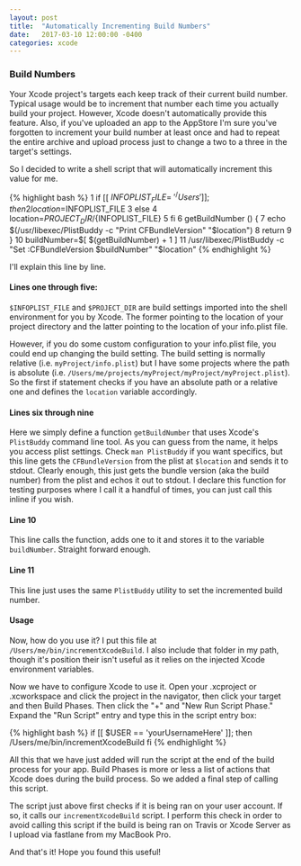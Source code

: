 ```yaml
---
layout: post
title:  "Automatically Incrementing Build Numbers"
date:   2017-03-10 12:00:00 -0400
categories: xcode
---
```


### Build Numbers ###

Your Xcode project's targets each keep track of their current build number. Typical usage would be to increment that number each time you actually build your project. However, Xcode doesn't automatically provide this feature. Also, if you've uploaded an app to the AppStore I'm sure you've forgotten to increment your build number at least once and had to repeat the entire archive and upload process just to change a two to a three in the target's settings.

So I decided to write a shell script that will automatically increment this value for me.

{% highlight bash %}
1   if [[ $INFOPLIST_FILE =~ '^/Users' ]]; then
2     location=$INFOPLIST_FILE
3   else
4     location=${PROJECT_DIR}/${INFOPLIST_FILE}
5   fi
6   getBuildNumber () {
7     echo $(/usr/libexec/PlistBuddy -c "Print CFBundleVersion" "$location")
8     return
9   }
10  buildNumber=$[ $(getBuildNumber) + 1 ]
11  /usr/libexec/PlistBuddy -c "Set :CFBundleVersion $buildNumber" "$location"
{% endhighlight %}

I'll explain this line by line.

#### Lines one through five: ####
`$INFOPLIST_FILE` and `$PROJECT_DIR` are build settings imported into the shell environment for you by Xcode. The former pointing to the location of your project directory and the latter pointing to the location of your info.plist file.

However, if you do some custom configuration to your info.plist file, you could end up changing the build setting. The build setting is normally relative (i.e. `myProject/info.plist`) but I have some projects where the path is absolute (i.e. `/Users/me/projects/myProject/myProject/myProject.plist`). So the first if statement checks if you have an absolute path or a relative one and defines the `location` variable accordingly.

#### Lines six through nine ####
Here we simply define a function `getBuildNumber` that uses Xcode's `PlistBuddy` command line tool. As you can guess from the name, it helps you access plist settings. Check `man PlistBuddy` if you want specifics, but this line gets the `CFBundleVersion` from the plist at `$location` and sends it to stdout. Clearly enough, this just gets the bundle version (aka the build number) from the plist and echos it out to stdout. I declare this function for testing purposes where I call it a handful of times, you can just call this inline if you wish. 

#### Line 10 ####
This line calls the function, adds one to it and stores it to the variable `buildNumber`. Straight forward enough.

#### Line 11 ####
This line just uses the same `PlistBuddy` utility to set the incremented build number.

#### Usage ####
Now, how do you use it? I put this file at `/Users/me/bin/incrementXcodeBuild`. I also include that folder in my path, though it's position their isn't useful as it relies on the injected Xcode environment variables.

Now we have to configure Xcode to use it. Open your .xcproject or .xcworkspace and click the project in the navigator, then click your target and then Build Phases. Then click the "+" and "New Run Script Phase." Expand the "Run Script" entry and type this in the script entry box:

{% highlight bash %}
if [[ $USER == 'yourUsernameHere' ]]; then
  /Users/me/bin/incrementXcodeBuild
fi
{% endhighlight %}

All this that we have just added will run the script at the end of the build process for your app. Build Phases is more or less a list of actions that Xcode does during the build process. So we added a final step of calling this script. 

The script just above first checks if it is being ran on your user account. If so, it calls our `incrementXcodeBuild` script. I perform this check in order to avoid calling this script if the build is being ran on Travis or Xcode Server as I upload via fastlane from my MacBook Pro. 

And that's it! Hope you found this useful!
